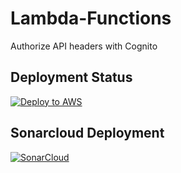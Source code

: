 # Lambda-Functions
Authorize API headers with Cognito


## Deployment Status

[![Deploy to AWS](https://github.com/BlitzBudget/lambda-functions/actions/workflows/deploy.yml/badge.svg)](https://github.com/BlitzBudget/lambda-functions/actions/workflows/deploy.yml)

## Sonarcloud Deployment

[![SonarCloud](https://sonarcloud.io/images/project_badges/sonarcloud-white.svg)](https://sonarcloud.io/summary/new_code?id=BlitzBudget_lambda-functions)

